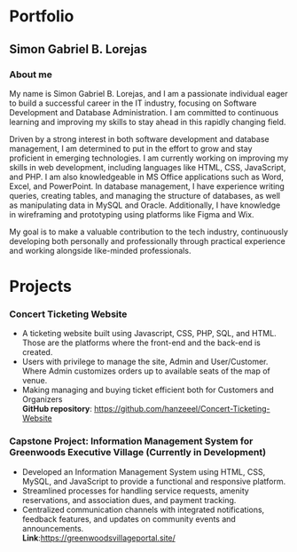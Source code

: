 # Portfolio
## Simon Gabriel B. Lorejas
### About me

My name is Simon Gabriel B. Lorejas, and I am a passionate individual eager to build a successful career in the IT industry, focusing on Software Development and Database Administration. I am committed to continuous learning and improving my skills to stay ahead in this rapidly changing field.

Driven by a strong interest in both software development and database management, I am determined to put in the effort to grow and stay proficient in emerging technologies. I am currently working on improving my skills in web development, including languages like HTML, CSS, JavaScript, and PHP. I am also knowledgeable in MS Office applications such as Word, Excel, and PowerPoint. In database management, I have experience writing queries, creating tables, and managing the structure of databases, as well as manipulating data in MySQL and Oracle. Additionally, I have knowledge in wireframing and prototyping using platforms like Figma and Wix.

My goal is to make a valuable contribution to the tech industry, continuously developing both personally and professionally through practical experience and working alongside like-minded professionals.

# Projects
### Concert Ticketing Website
-	A ticketing website built using Javascript, CSS, PHP, SQL, and HTML. Those are the platforms where the front-end and the back-end is created.
-	Users with privilege to manage the site, Admin and User/Customer. Where Admin customizes orders up to available seats of the map of venue.
-	Making managing and buying ticket efficient both for Customers and Organizers<br />**GitHub repository**: https://github.com/hanzeeel/Concert-Ticketing-Website


### Capstone Project: Information Management System for Greenwoods Executive Village (Currently in Development)
- Developed an Information Management System using HTML, CSS, MySQL, and JavaScript to provide a functional and responsive platform.
- Streamlined processes for handling service requests, amenity reservations, and association dues, and payment tracking.
- Centralized communication channels with integrated notifications, feedback features, and updates on community events and announcements. <br />**Link**:https://greenwoodsvillageportal.site/
